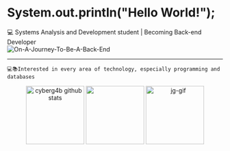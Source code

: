   # System.out.println("Hello World!"); 
  
  :computer: Systems Analysis and Development student | Becoming Back-end Developer <br>
  <img alt="On-A-Journey-To-Be-A-Back-End" src="https://readme-typing-svg.herokuapp.com/?lines=On+a+journey+to+be+a+Dev+Back-end!" >
    
  <hr>
  
    💻📚Interested in every area of technology, especially programming and databases
    
  
  <div align="center">
  <img height="136px" src="https://github-readme-stats.vercel.app/api?username=cyberg4b&show_icons=true&count_private=true&hide_border=true&title_color=00bfbf&icon_color=00bfbf&text_color=c9d1d9&bg_color=0d1117" alt="cyberg4b github stats" /> 
  <img height="136px" src="https://github-readme-stats.vercel.app/api/top-langs/?username=cyberg4b&layout=compact&hide_border=true&title_color=00bfbf&text_color=00bfbf&bg_color=0d1117" />  
  
  <img alt="jg-gif" width="136" src="https://media.giphy.com/media/gVnet5HmqG5xu/giphy.gif">
  </div>
   
   ##
